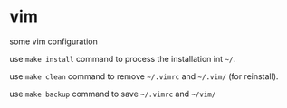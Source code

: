 # vim
some vim configuration

use `make install` command to process the installation int `~/`.

use `make clean` command to remove `~/.vimrc` and `~/.vim/` (for reinstall).

use `make backup` command to save `~/.vimrc` and `~/vim/`
